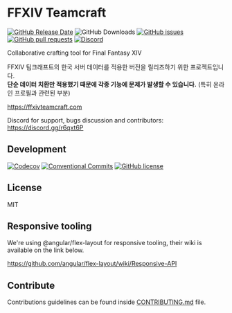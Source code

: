 # FFXIV Teamcraft

[![GitHub Release Date](https://img.shields.io/github/release-date/Jaehyuk-Lee/ffxiv-teamcraft.svg)](https://github.com/Jaehyuk-Lee/ffxiv-teamcraft/releases)
![GitHub Downloads](https://img.shields.io/github/downloads/Jaehyuk-Lee/ffxiv-teamcraft/latest/total.svg)
[![GitHub issues](https://img.shields.io/github/issues/Jaehyuk-Lee/ffxiv-teamcraft.svg)](https://github.com/Jaehyuk-Lee/ffxiv-teamcraft/issues)
[![GitHub pull requests](https://img.shields.io/github/issues-pr/Jaehyuk-Lee/ffxiv-teamcraft.svg)](https://github.com/Jaehyuk-Lee/ffxiv-teamcraft/pulls)
[![Discord](https://img.shields.io/discord/355013337748209665.svg)](https://discord.gg/r6qxt6P)

Collaborative crafting tool for Final Fantasy XIV

FFXIV 팀크래프트의 한국 서버 데이터를 적용한 버전을 릴리즈하기 위한 프로젝트입니다.  
**단순 데이터 치환만 적용했기 때문에 각종 기능에 문제가 발생할 수 있습니다.** (특히 온라인 프로필과 관련된 부분)

https://ffxivteamcraft.com

Discord for support, bugs discussion and contributors: https://discord.gg/r6qxt6P

## Development

[![Codecov](https://img.shields.io/codecov/c/github/Jaehyuk-Lee/ffxiv-teamcraft.svg?branch=staging)](https://codecov.io/github/Jaehyuk-Lee/ffxiv-teamcraft?branch=staging)
[![Conventional Commits](https://img.shields.io/badge/Conventional%20Commits-1.0.0-yellow.svg)](https://conventionalcommits.org)
[![GitHub license](https://img.shields.io/github/license/Jaehyuk-Lee/ffxiv-teamcraft.svg)](https://github.com/Jaehyuk-Lee/ffxiv-teamcraft/blob/staging/LICENSE)

## License

MIT

## Responsive tooling

We're using @angular/flex-layout for responsive tooling, their wiki is available on the link below.

https://github.com/angular/flex-layout/wiki/Responsive-API

## Contribute

Contributions guidelines can be found inside [CONTRIBUTING.md](https://github.com/Jaehyuk-Lee/ffxiv-teamcraft/blob/staging/CONTRIBUTING.md) file.
